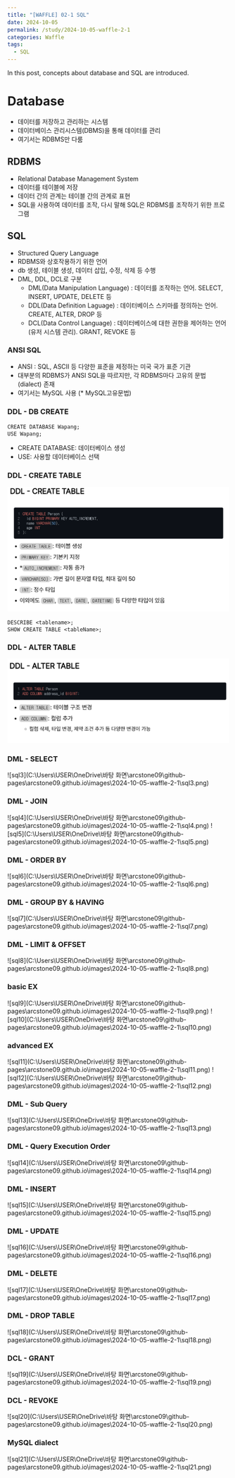 ```yaml
---
title: "[WAFFLE] 02-1 SQL"
date: 2024-10-05
permalink: /study/2024-10-05-waffle-2-1
categories: Waffle
tags:
  - SQL
---
```


In this post, concepts about database and SQL are introduced. 

# Database
- 데이터를 저장하고 관리하는 시스템
- 데이터베이스 관리시스템(DBMS)을 통해 데이터를 관리
- 여기서는 RDBMS만 다룸

## RDBMS
- Relational Database Management System
- 데이터를 테이블에 저장
- 데이터 간의 관계는 테이블 간의 관계로 표현
- SQL을 사용하여 데이터를 조작, 다시 말해 SQL은 RDBMS를 조작하기 위한 프로그램

## SQL
- Structured Query Language
- RDBMS와 상호작용하기 위한 언어
- db 생성, 테이블 생성, 데이터 삽입, 수정, 삭제 등 수행
- DML, DDL, DCL로 구분
    - DML(Data Manipulation Language) : 데이터를 조작하는 언어. SELECT, INSERT, UPDATE, DELETE 등
    - DDL(Data Definition Laguage) : 데이터베이스 스키마를 정의하는 언어. CREATE, ALTER, DROP 등
    - DCL(Data Control Language) : 데이터베이스에 대한 권한을 제어하는 언어(유저 시스템 관리). GRANT, REVOKE 등

### ANSI SQL
- ANSI : SQL, ASCII 등 다양한 표준을 제정하는 미국 국가 표준 기관
- 대부분의 RDBMS가 ANSI SQL을 따르지만, 각 RDBMS마다 고유의 문법(dialect) 존재
- 여기서는 MySQL 사용 (* MySQL고유문법)

### DDL - DB CREATE
```mysql
CREATE DATABASE Wapang;
USE Wapang;
```
- CREATE DATABASE: 데이터베이스 생성
- USE: 사용할 데이터베이스 선택

### DDL - CREATE TABLE
![sql1](..\images\2024-10-05-waffle-2-1\sql1.png)
```mysql
DESCRIBE <tablename>;
SHOW CREATE TABLE <tableName>;
```

### DDL - ALTER TABLE
![sql2](..\images\2024-10-05-waffle-2-1\sql2.png)

### DML - SELECT
![sql3](C:\Users\USER\OneDrive\바탕 화면\arcstone09\github-pages\arcstone09.github.io\images\2024-10-05-waffle-2-1\sql3.png)

### DML - JOIN
![sql4](C:\Users\USER\OneDrive\바탕 화면\arcstone09\github-pages\arcstone09.github.io\images\2024-10-05-waffle-2-1\sql4.png)
![sql5](C:\Users\USER\OneDrive\바탕 화면\arcstone09\github-pages\arcstone09.github.io\images\2024-10-05-waffle-2-1\sql5.png)

### DML - ORDER BY
![sql6](C:\Users\USER\OneDrive\바탕 화면\arcstone09\github-pages\arcstone09.github.io\images\2024-10-05-waffle-2-1\sql6.png)

### DML - GROUP BY & HAVING
![sql7](C:\Users\USER\OneDrive\바탕 화면\arcstone09\github-pages\arcstone09.github.io\images\2024-10-05-waffle-2-1\sql7.png)

### DML - LIMIT & OFFSET
![sql8](C:\Users\USER\OneDrive\바탕 화면\arcstone09\github-pages\arcstone09.github.io\images\2024-10-05-waffle-2-1\sql8.png)

### basic EX
![sql9](C:\Users\USER\OneDrive\바탕 화면\arcstone09\github-pages\arcstone09.github.io\images\2024-10-05-waffle-2-1\sql9.png)
![sql10](C:\Users\USER\OneDrive\바탕 화면\arcstone09\github-pages\arcstone09.github.io\images\2024-10-05-waffle-2-1\sql10.png)


### advanced EX
![sql11](C:\Users\USER\OneDrive\바탕 화면\arcstone09\github-pages\arcstone09.github.io\images\2024-10-05-waffle-2-1\sql11.png)
![sql12](C:\Users\USER\OneDrive\바탕 화면\arcstone09\github-pages\arcstone09.github.io\images\2024-10-05-waffle-2-1\sql12.png)

### DML - Sub Query
![sql13](C:\Users\USER\OneDrive\바탕 화면\arcstone09\github-pages\arcstone09.github.io\images\2024-10-05-waffle-2-1\sql13.png)

### DML - Query Execution Order
![sql14](C:\Users\USER\OneDrive\바탕 화면\arcstone09\github-pages\arcstone09.github.io\images\2024-10-05-waffle-2-1\sql14.png)

### DML - INSERT
![sql15](C:\Users\USER\OneDrive\바탕 화면\arcstone09\github-pages\arcstone09.github.io\images\2024-10-05-waffle-2-1\sql15.png)

### DML - UPDATE
![sql16](C:\Users\USER\OneDrive\바탕 화면\arcstone09\github-pages\arcstone09.github.io\images\2024-10-05-waffle-2-1\sql16.png)

### DML - DELETE
![sql17](C:\Users\USER\OneDrive\바탕 화면\arcstone09\github-pages\arcstone09.github.io\images\2024-10-05-waffle-2-1\sql17.png)

### DML - DROP TABLE
![sql18](C:\Users\USER\OneDrive\바탕 화면\arcstone09\github-pages\arcstone09.github.io\images\2024-10-05-waffle-2-1\sql18.png)

### DCL - GRANT
![sql19](C:\Users\USER\OneDrive\바탕 화면\arcstone09\github-pages\arcstone09.github.io\images\2024-10-05-waffle-2-1\sql19.png)

### DCL - REVOKE
![sql20](C:\Users\USER\OneDrive\바탕 화면\arcstone09\github-pages\arcstone09.github.io\images\2024-10-05-waffle-2-1\sql20.png)

### MySQL dialect
![sql21](C:\Users\USER\OneDrive\바탕 화면\arcstone09\github-pages\arcstone09.github.io\images\2024-10-05-waffle-2-1\sql21.png)
